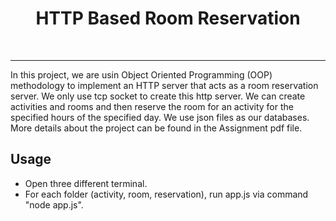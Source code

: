 <div align="center" >

# **HTTP Based Room Reservation** 
<br>
<hr>
</div>

In this project, we are usin Object Oriented Programming (OOP) methodology to implement an HTTP server that acts as a room reservation server. We only use tcp socket to create this http server. We can create activities and rooms and then reserve the room for an activity for the specified hours of the specified day. We use json files as our databases. More details about the project can be found in the Assignment pdf file.

## Usage

* Open three different terminal.
* For each folder (activity, room, reservation), run app.js via command "node app.js".

